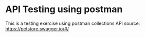 # API Testing using postman

This is a testing exercise using postman collections
API source: https://petstore.swagger.io/#/
